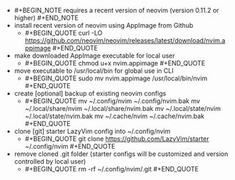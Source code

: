 - #+BEGIN_NOTE
  requires a recent version of neovim (version 0.11.2 or higher)
  #+END_NOTE
- install recent version of neovim using AppImage from Github
	- #+BEGIN_QUOTE
	  curl -LO https://github.com/neovim/neovim/releases/latest/download/nvim.appimage
	  #+END_QUOTE
- make downloaded AppImage executable for local user
	- #+BEGIN_QUOTE
	  chmod u+x nvim.appimage
	  #+END_QUOTE
- move executable to /usr/local/bin for global use in CLI
	- #+BEGIN_QUOTE
	  sudo mv nvim.appimage /usr/local/bin/nvim
	  #+END_QUOTE
- create [optional] backup of existing neovim configs
	- #+BEGIN_QUOTE
	  mv ~/.config/nvim ~/.config/nvim.bak
	  mv ~/.local/share/nvim ~/.local/share/nvim.bak
	  mv ~/.local/state/nvim ~/.local/state/nvim.bak
	  mv ~/.cache/nvim ~/.cache/nvim.bak
	  #+END_QUOTE
- clone [git] starter LazyVim config into ~/.config/nvim
	- #+BEGIN_QUOTE
	  git clone https://github.com/LazyVim/starter ~/.config/nvim
	  #+END_QUOTE
- remove cloned .git folder (starter configs will be customized and version controlled by local user)
	- #+BEGIN_QUOTE
	  rm -rf ~/.config/nvim/.git
	  #+END_QUOTE